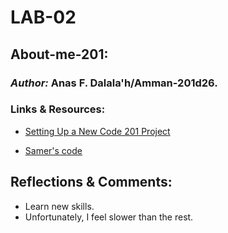# LAB-02

## About-me-201:


### *Author:*  Anas F. Dalala'h/Amman-201d26.

### Links & Resources:

* [Setting Up a New Code 201 Project](https://codefellows.github.io/code-201-guide/curriculum/class-02/project_setup)

* [Samer's code](https://github.com/LTUC/amman-201d26/tree/main/class-02)

## Reflections & Comments:

* Learn new skills.
* Unfortunately, I feel slower than the rest.





